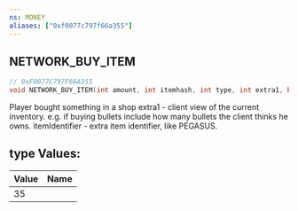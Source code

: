 ```yaml
---
ns: MONEY
aliases: ["0xf0077c797f66a355"]
---
```

## NETWORK_BUY_ITEM

```c
// 0xF0077C797F66A355
void NETWORK_BUY_ITEM(int amount, int itemhash, int type, int extra1, bool fromBank, string itemIdentifier, int shopNameHash, int extraItemHash, int colorHash, bool fromBankAndWallet);
```

Player bought something in a shop extra1 - client view of the current inventory. e.g. if buying bullets include how many bullets the client thinks he owns. itemIdentifier - extra item identifier, like PEGASUS.

## type Values:
| Value | Name |
| --- | --- |
| 35 |  |

